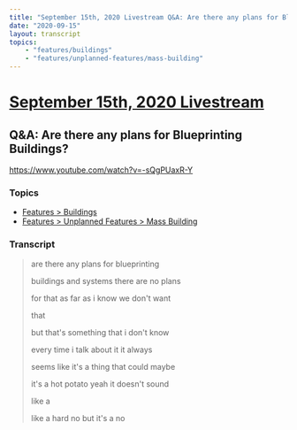 ```yaml
---
title: "September 15th, 2020 Livestream Q&A: Are there any plans for Blueprinting Buildings?"
date: "2020-09-15"
layout: transcript
topics:
    - "features/buildings"
    - "features/unplanned-features/mass-building"
---
```

# [September 15th, 2020 Livestream](../2020-09-15.md)
## Q&A: Are there any plans for Blueprinting Buildings?
https://www.youtube.com/watch?v=-sQgPUaxR-Y

### Topics
* [Features > Buildings](../topics/features/buildings.md)
* [Features > Unplanned Features > Mass Building](../topics/features/unplanned-features/mass-building.md)

### Transcript

> are there any plans for blueprinting
>
> buildings and systems there are no plans
>
> for that as far as i know we don't want
>
> that
>
> but that's something that i don't know
>
> every time i talk about it it always
>
> seems like it's a thing that could maybe
>
> it's a hot potato yeah it doesn't sound
>
> like a
>
> like a hard no but it's a no
